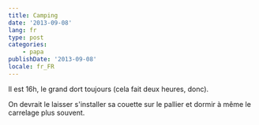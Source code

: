 ```yaml
---
title: Camping
date: '2013-09-08'
lang: fr
type: post
categories:
    - papa
publishDate: '2013-09-08'
locale: fr_FR
---
```


Il est 16h, le grand dort toujours (cela fait deux heures, donc).

On devrait le laisser s'installer sa couette sur le pallier et dormir à même le carrelage plus souvent.
